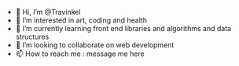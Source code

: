 - 👋 Hi, I’m @Travinkel
- 👀 I’m interested in art, coding and health
- 🌱 I’m currently learning front end libraries and algorithms and data structures
- 💞️ I’m looking to collaborate on web development
- 📫 How to reach me : message me here

<!---
Travinkel/Travinkel is a ✨ special ✨ repository because its `README.md` (this file) appears on your GitHub profile.
You can click the Preview link to take a look at your changes.
--->
